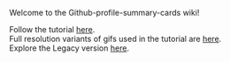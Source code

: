 Welcome to the Github-profile-summary-cards wiki!




Follow the tutorial [here](/Tutorial.md). <br>
Full resolution variants of gifs used in the tutorial are [here](/Videos.md). <br>
Explore the Legacy version [here](/Tutorial_legacy.md). <br>
